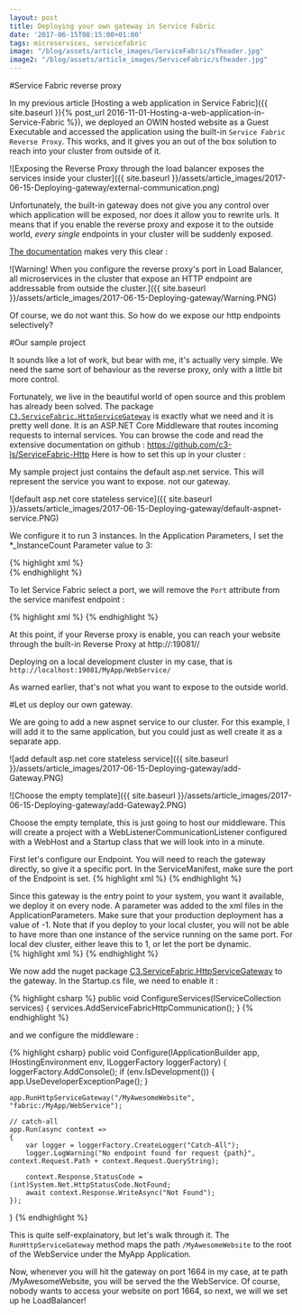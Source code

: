 ```yaml
---
layout: post
title: Deploying your own gateway in Service Fabric
date: '2017-06-15T08:15:00+01:00'
tags: microservices, servicefabric
image: "/blog/assets/article_images/ServiceFabric/sfheader.jpg"
image2: "/blog/assets/article_images/ServiceFabric/sfheader.jpg"
---
```

#Service Fabric reverse proxy

In my previous article [Hosting a web application in Service Fabric]({{ site.baseurl }}{% post_url 2016-11-01-Hosting-a-web-application-in-Service-Fabric %}), we deployed an OWIN hosted website as a Guest Executable and accessed the application using the built-in `Service Fabric Reverse Proxy`. This works, and it gives you an out of the box solution to reach into your cluster from outside of it.

![Exposing the Reverse Proxy through the load balancer exposes the services inside your cluster]({{ site.baseurl }}/assets/article_images/2017-06-15-Deploying-gateway/external-communication.png)

Unfortunately, the built-in gateway does not give you any control over which application will be exposed, nor does it allow you to rewrite urls. It means that if you enable the reverse proxy and expose it to the outside world, *every single* endpoints in your cluster will be suddenly exposed. 

[The documentation](https://docs.microsoft.com/en-us/azure/service-fabric/service-fabric-reverseproxy) makes very this clear : 

![Warning! When you configure the reverse proxy's port in Load Balancer, all microservices in the cluster that expose an HTTP endpoint are addressable from outside the cluster.]({{ site.baseurl }}/assets/article_images/2017-06-15-Deploying-gateway/Warning.PNG)

Of course, we do not want this. So how do we expose our http endpoints selectively? 

#Our sample project

It sounds like a lot of work, but bear with me, it's actually very simple. We need the same sort of behaviour as the reverse proxy, only with a little bit more control.

Fortunately, we live in the beautiful world of open source and this problem has already been solved. The package [`C3.ServiceFabric.HttpServiceGateway`](https://www.nuget.org/packages/C3.ServiceFabric.HttpServiceGateway/1.0.0-rtm-92) is exactly what we need and it is pretty well done. It is an ASP.NET Core Middleware that routes incoming requests to internal services. You can browse the code and read the extensive documentation on github : https://github.com/c3-ls/ServiceFabric-Http
Here is how to set this up in your cluster :

My sample project just contains the default asp.net service. This will represent the service you want to expose. not our gateway. 

![default asp.net core stateless service]({{ site.baseurl }}/assets/article_images/2017-06-15-Deploying-gateway/default-aspnet-service.PNG)

We configure it to run 3 instances. In the Application Parameters, I set the *_InstanceCount Parameter value to 3: 

{% highlight xml %}
  <Parameters>
    <Parameter Name="WebService_InstanceCount" Value="3"/>
  </Parameters>  
{% endhighlight %}

To let Service Fabric select a port, we will remove the `Port` attribute from the service manifest endpoint :

{% highlight xml %}
  <Endpoint Protocol="http" Name="ServiceEndpoint" Type="Input" />
{% endhighlight %}

At this point, if your Reverse proxy is enable, you can reach your website through the built-in Reverse Proxy at http://<FQDN>:19081/<ApplicationName>/<ServiceName>

Deploying on a local development cluster in my case, that is `http://localhost:19081/MyApp/WebService/`

As warned earlier, that's not what you want to expose to the outside world.

#Let us deploy our own gateway.

We are going to add a new aspnet service to our cluster. For this example, I will add it to the same application, but you could just as well create it as a separate app.

![add default asp.net core stateless service]({{ site.baseurl }}/assets/article_images/2017-06-15-Deploying-gateway/add-Gateway.PNG)

![Choose the empty template]({{ site.baseurl }}/assets/article_images/2017-06-15-Deploying-gateway/add-Gateway2.PNG)

Choose the empty template, this is just going to host our middleware.
This will create a project with a WebListenerCommunicationListener configured with a WebHost and a Startup class that we will look into in a minute.

First let's configure our Endpoint. You will need to reach the gateway directly, so give it a specific port.
In the ServiceManifest, make sure the port of the Endpoint is set.
{% highlight xml %}
  <Endpoint Protocol="http" Name="ServiceEndpoint" Type="Input" Port="1664" />
{% endhighlight %}

Since this gateway is the entry point to your system, you want it available, we deploy it on every node.
A parameter was added to the xml files in the ApplicationParameters. Make sure that your production deployment has a value of -1.
Note that if you deploy to your local cluster, you will not be able to have more than one instance of the service running on the same port. For local dev cluster, either leave this to 1, or let the port be dynamic.    
{% highlight xml %}
  <Parameter Name="Gateway_InstanceCount" Value="-1"/>
{% endhighlight %}

We now add the nuget package [C3.ServiceFabric.HttpServiceGateway](https://www.nuget.org/packages/C3.ServiceFabric.HttpServiceGateway) to the gateway.
In the Startup.cs file, we need to enable it : 

{% highlight csharp %}
public void ConfigureServices(IServiceCollection services)
{
    services.AddServiceFabricHttpCommunication();
} 
{% endhighlight %}

and we configure the middleware : 

{% highlight csharp}
public void Configure(IApplicationBuilder app, IHostingEnvironment env, ILoggerFactory loggerFactory)
{
    loggerFactory.AddConsole();
    if (env.IsDevelopment())
    {
        app.UseDeveloperExceptionPage();
    }

    app.RunHttpServiceGateway("/MyAwesomeWebsite", "fabric:/MyApp/WebService");
    
    // catch-all
    app.Run(async context =>
    {
        var logger = loggerFactory.CreateLogger("Catch-All");
        logger.LogWarning("No endpoint found for request {path}", context.Request.Path + context.Request.QueryString);

        context.Response.StatusCode = (int)System.Net.HttpStatusCode.NotFound;
        await context.Response.WriteAsync("Not Found");
    });
}
{% endhighlight %}

This is quite self-explainatory, but let's walk through it.
The `RunHttpServiceGateway` method maps the path `/MyAwesomeWebsite` to the root of the WebService under the MyApp Application.

Now, whenever you will hit the gateway on port 1664 in my case, at te path /MyAwesomeWebsite, you will be served the the WebService.
Of course, nobody wants to access your website on port 1664, so next, we will we set up he LoadBalancer!


